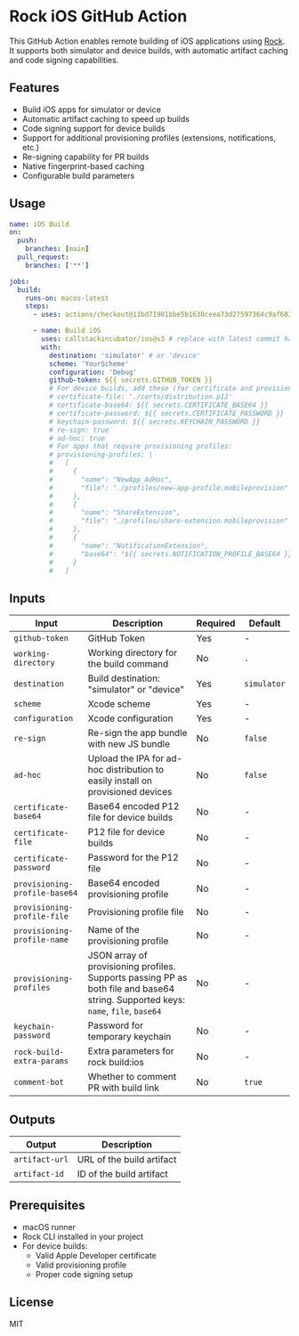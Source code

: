 # Rock iOS GitHub Action

This GitHub Action enables remote building of iOS applications using [Rock](https://rockjs.dev). It supports both simulator and device builds, with automatic artifact caching and code signing capabilities.

## Features

- Build iOS apps for simulator or device
- Automatic artifact caching to speed up builds
- Code signing support for device builds
- Support for additional provisioning profiles (extensions, notifications, etc.)
- Re-signing capability for PR builds
- Native fingerprint-based caching
- Configurable build parameters

## Usage

```yaml
name: iOS Build
on:
  push:
    branches: [main]
  pull_request:
    branches: ['**']

jobs:
  build:
    runs-on: macos-latest
    steps:
      - uses: actions/checkout@11bd71901bbe5b1630ceea73d27597364c9af683 # v4.2.2

      - name: Build iOS
        uses: callstackincubator/ios@v3 # replace with latest commit hash
        with:
          destination: 'simulator' # or 'device'
          scheme: 'YourScheme'
          configuration: 'Debug'
          github-token: ${{ secrets.GITHUB_TOKEN }}
          # For device builds, add these (for certificate and provisioning profile - either file OR base64):
          # certificate-file: './certs/distribution.p12'
          # certificate-base64: ${{ secrets.CERTIFICATE_BASE64 }}
          # certificate-password: ${{ secrets.CERTIFICATE_PASSWORD }}
          # keychain-password: ${{ secrets.KEYCHAIN_PASSWORD }}
          # re-sign: true
          # ad-hoc: true
          # For apps that require provisioning profiles:
          # provisioning-profiles: |
          #   [
          #     {
          #       "name": "NewApp_AdHoc",
          #       "file": "./profiles/new-app-profile.mobileprovision"
          #     },
          #     {
          #       "name": "ShareExtension",
          #       "file": "./profiles/share-extension.mobileprovision"
          #     },
          #     {
          #       "name": "NotificationExtension",
          #       "base64": "${{ secrets.NOTIFICATION_PROFILE_BASE64 }}"
          #     }
          #   ]
```

## Inputs

| Input                         | Description                                                                                                                       | Required | Default     |
| ----------------------------- | --------------------------------------------------------------------------------------------------------------------------------- | -------- | ----------- |
| `github-token`                | GitHub Token                                                                                                                      | Yes      | -           |
| `working-directory`           | Working directory for the build command                                                                                           | No       | `.`         |
| `destination`                 | Build destination: "simulator" or "device"                                                                                        | Yes      | `simulator` |
| `scheme`                      | Xcode scheme                                                                                                                      | Yes      | -           |
| `configuration`               | Xcode configuration                                                                                                               | Yes      | -           |
| `re-sign`                     | Re-sign the app bundle with new JS bundle                                                                                         | No       | `false`     |
| `ad-hoc`                      | Upload the IPA for ad-hoc distribution to easily install on provisioned devices                                                   | No       | `false`     |
| `certificate-base64`          | Base64 encoded P12 file for device builds                                                                                         | No       | -           |
| `certificate-file`            | P12 file for device builds                                                                                                        | No       | -           |
| `certificate-password`        | Password for the P12 file                                                                                                         | No       | -           |
| `provisioning-profile-base64` | Base64 encoded provisioning profile                                                                                               | No       | -           |
| `provisioning-profile-file`   | Provisioning profile file                                                                                                         | No       | -           |
| `provisioning-profile-name`   | Name of the provisioning profile                                                                                                  | No       | -           |
| `provisioning-profiles`       | JSON array of provisioning profiles. Supports passing PP as both file and base64 string. Supported keys: `name`, `file`, `base64` | No       | -           |
| `keychain-password`           | Password for temporary keychain                                                                                                   | No       | -           |
| `rock-build-extra-params`     | Extra parameters for rock build:ios                                                                                               | No       | -           |
| `comment-bot`                 | Whether to comment PR with build link                                                                                             | No       | `true`      |

## Outputs

| Output         | Description               |
| -------------- | ------------------------- |
| `artifact-url` | URL of the build artifact |
| `artifact-id`  | ID of the build artifact  |

## Prerequisites

- macOS runner
- Rock CLI installed in your project
- For device builds:
  - Valid Apple Developer certificate
  - Valid provisioning profile
  - Proper code signing setup

## License

MIT
